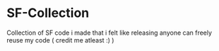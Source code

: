 # SF-Collection

Collection of SF code i made that i felt like releasing
anyone can freely reuse my code  ( credit me atleast :) )
